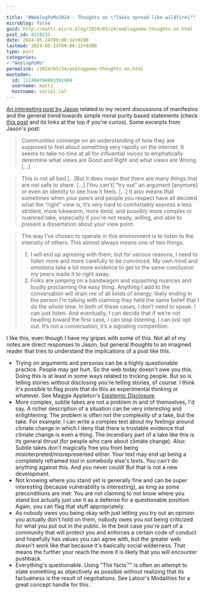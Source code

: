 ```yaml
---

title: "#WeblogPoMo2024 - Thoughts on \"Takes spread like wildfire\""
microblog: false
guid: http://matti.micro.blog/2024/05/24/weblogpomo-thoughts-on.html
post_id: 4119133
date: 2024-05-24T09:06:12+0200
lastmod: 2024-05-24T09:06:12+0200
type: post
categories:
- "WeblogPoMo"
permalink: /2024/05/24/weblogpomo-thoughts-on.html
mastodon:
  id: 112494796893591904
  username: matti
  hostname: social.lol
---
```

[An interesting post by Jason](https://json.blog/2024/05/21/takes-spread-like.html) related to my recent discussions of manifestos and the general trend towards simple moral purity based statements (check [this post](https://blog.martin-haehnel.de/2024/05/18/weblogpomo-a-rational.html) and its links at the top if you're curios). Some excerpts from Jason's post:

>Communities converge on an understanding of how they are supposed to feel about something very rapidly on the internet. It seems to take no time at all for influential voices to emphatically determine what views are Good and Right and what views are Wrong.[…]

>This is not all bad.[…]But it does mean that there are many things that are not safe to share. […] [You can't] “try out” an argument [anymore] or even an identity to see how it feels. […] It also means that sometimes when your peers and people you respect have all decided what the “right” view is, it’s very hard to comfortably express a less strident, more lukewarm, more timid, and possibly more complex or nuanced take, especially if you’re not ready, willing, and able to present a dissertation about your view point.

>The way I’ve chosen to operate in this environment is to listen to the intensity of others. This almost always means one of two things:
>1. I will end up agreeing with them, but for various reasons, I need to listen more and more carefully to be convinced. My own mind and emotions take a lot more evidence to get to the same conclusion my peers made it to right away.
>2. Folks are jumping on a bandwagon and squashing nuances and loudly proclaiming the easy thing. Anything I add to the conversation will drain me of all kinds of energy, likely ending in the person I’m talking with claiming they held the same belief that I do the whole time.
>In both of these cases, I don’t need to speak. I can just listen. And eventually, I can decide that if we’re not heading toward the first case, I can stop listening. I can just opt out. It’s not a conversation, it’s a signaling competition.

I like this, even though I have my gripes with some of this. Not all of my notes are direct responses to Jason, but general thoughts to an imagined reader that tries to understand the implications of a post like this.

- Trying on arguments and personas can be a highly questionable practice. People may get hurt. So the web today doesn't owe you this. Doing this is at least in some ways related to tricking people. But so is telling stories without disclosing you're telling stories, of course. I think it's possible to flag posts that do this as experimental thinking or whatever. See Maggie Appleton's [Epistemic Disclosure](https://maggieappleton.com/epistemic-disclosure).
- More complex, subtle takes are not a problem in and of themselves, I'd say. A richer description of a situation can be very interesting and enlightening. The problem is often not the complexity of a take, but the take. For example: I can write a complex text about my feelings around climate change in which I deny that there is trustable evidence that climate change is even a thing. The incendiary part of a take like this is its general thrust (for people who care about climate change). Also: Subtle takes don't magically free you from being misinterpreted/misrepresented either. Your text may end up being a completely reframed tool in somebody else's texts. You can't do anything against this. And you never could! But that is not a new development.
- Not knowing where you stand yet is generally fine and can be super interesting (because vulnerability is interesting), as long as some preconditions are met: You are not claiming to not know where you stand but actually just use it as a defense for a questionable position. Again, you can flag that stuff appropriately.
- As nobody owes you being okay with just letting you try out an opinion you actually don't hold on them, nobody owes you not being criticized for what you put out in the public. In the best case you're part of a community that will protect you and enforces a certain code of conduct and hopefully has values you can agree with, but the greater web doesn't work like that because it's basically social wilderness. That means the further your reach the more it is likely that you will encounter pushback.
- Everything's questionable. Using "The facts™" is often an attempt to state something as objectively as possible without realizing that its factualness is the result of negotiations. See Latour's Modalities for a great concept handle for this.
